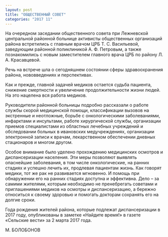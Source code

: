 ```yaml
---
layout: post
title: "ОБЩЕСТВЕННЫЙ СОВЕТ"
categories: "2017 11"
---
```


На очередном заседании общественного совета при Лежневской центральной районной больнице активисты общественных организаций района встретились с главным врачом ЦРБ Т. С. Васильевой, заведующим районной поликлиникой А. Ф. Петровым, а также познакомились с новым заместителем главного врача ЦРБ по району Л. А. Красавцевой.

Речь на встрече шла о сегодняшнем состоянии сферы здравоохранения района, нововведениях и перспективах.

Как и прежде, главной задачей медиков остается судьба пациента, снижение смертности и увеличение продолжительности жизни людей. На это нацелена вся работа медиков.

Руководители районной больницы подробно рассказали о работе службы скорой медицинской помощи, классификации вызовов на экстренные и неотложные, борьбе с онкологическими заболеваниями, инфарктами и инсультами, работе хирургической службы, организации приемов специалистами из областных лечебных учреждений и обследовании больных в ивановских медучреждениях, организации электронной записи к врачам, лекарственном обеспечении дневных стационаров и многом другом.

Особое внимание было уделено прохождению медицинских осмотров и диспансеризации населения. Эти меры позволяют выявлять опаснейшие заболевания, в том числе онкологические, на ранних стадиях и успешно лечить их, продлевая пациентам жизнь. Как говорят медики, тот же рак не развивается мгновенно. И помощь при обнаружении его на ранних стадиях доступна и эффективна. Дело – за самими жителями, которым необходимо не пренебрегать советами и приглашениями медиков на осмотры и диспансеризацию, а бережно относиться к своему здоровью и помогать докторам сохранять его на долгие сроки.

Года рождения жителей района, которые подлежат диспансеризации в 2017 году, опубликованы в заметке «Найдите время!» в газете «Сельские вести» за 2 марта 2017 года.

М. БОЛОБОНОВ


